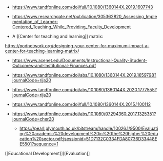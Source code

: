   - https://www.tandfonline.com/doi/full/10.1080/1360144X.2019.1607743

  - https://www.researchgate.net/publication/305362820_Assessing_Implementation_of_Learner-Centered_Teaching_While_Providing_Faculty_Development
  - A  [[Center for teaching and learning]] matrix:

https://podnetwork.org/designing-your-center-for-maximum-impact-a-center-for-teaching-learning-matrix/

  - https://www.acenet.edu/Documents/Instructional-Quality-Student-Outcomes-and-Institutional-Finances.pdf

  - https://www.tandfonline.com/doi/abs/10.1080/1360144X.2019.1659798?journalCode=rija20

  - https://www.tandfonline.com/doi/abs/10.1080/1360144X.2020.1777555?journalCode=rija20

  - https://www.tandfonline.com/doi/full/10.1080/1360144X.2015.1100112

  - https://www.tandfonline.com/doi/abs/10.1080/07294360.2017.1325351?journalCode=cher20
      - https://pearl.plymouth.ac.uk/bitstream/handle/10026.1/9500/Evaluating%20academic%20development%20in%20the%20higher%20education%20sector.pdf;jsessionid=51D7132C0334FDA80736D33448EE5501?sequence=1

[[Educational Development]][[Evaluation]]